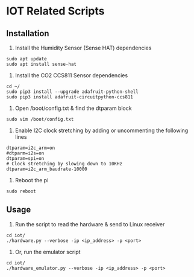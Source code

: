 # IOT Related Scripts

## Installation
1. Install the Humidity Sensor (Sense HAT) dependencies
```
sudo apt update
sudo apt install sense-hat
```

1. Install the CO2 CCS811 Sensor dependencies
```
cd ~/
sudo pip3 install --upgrade adafruit-python-shell
sudo pip3 install adafruit-circuitpython-ccs811
```

1. Open /boot/config.txt & find the dtparam block
```
sudo vim /boot/config.txt
```

1. Enable I2C clock stretching by adding or uncommenting the following lines
```
dtparam=i2c_arm=on
#dtparm=i2s=on
dtparam=spi=on
# Clock stretching by slowing down to 10KHz
dtparam=i2c_arm_baudrate-10000
```

1. Reboot the pi
```
sudo reboot
```

## Usage
1. Run the script to read the hardware & send to Linux receiver
```
cd iot/
./hardware.py --verbose -ip <ip_address> -p <port>
```

1. Or, run the emulator script
```
cd iot/
./hardware_emulator.py --verbose -ip <ip_address> -p <port>
```
